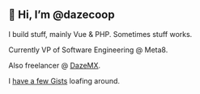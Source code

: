 ## 👋 Hi, I’m @dazecoop

I build stuff, mainly Vue & PHP. Sometimes stuff works.

Currently VP of Software Engineering @ Meta8.

Also freelancer @ [DazeMX](https://dazemx.com/).

I [have a few Gists](https://gist.github.com/dazecoop) loafing around.
